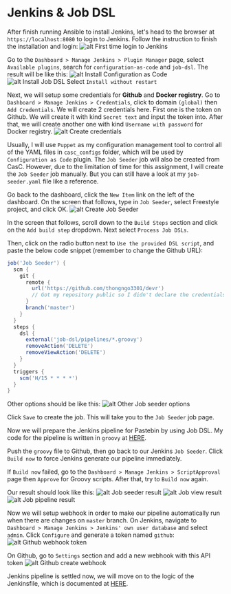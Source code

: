 <h1>Jenkins & Job DSL</h1>

After finish running Ansible to install Jenkins, let's head to the browser at `https://localhost:8080` to login to Jenkins. Follow the instruction to finish the installation and login:
![alt First time login to Jenkins](images/first-time-login-jenkins.png "First time login to Jenkins")

Go to the `Dashboard > Manage Jenkins > Plugin Manager` page, select `Available plugins`, search for `configuration-as-code` and `job-dsl`. The result will be like this:
![alt Install Configuration as Code](images/install-casc.png "Install Configuration as Code")
![alt Install Job DSL](images/install-job-dsl.png "Install Job DSL")
Select `Install without restart`

Next, we will setup some credentials for <b>Github</b> and <b>Docker registry</b>. Go to `Dashboard > Manage Jenkins > Credentials`, click to domain `(global)` then `Add Credentials`. We will create 2 credentials here. First one is the token on Github. We will create it with kind `Secret text` and input the token into. After that, we will create another one with kind `Username with password` for Docker registry.
![alt Create credentials](images/create-creds.png "Create credentials")


Usually, I will use `Puppet` as my configuration management tool to control all of the YAML files in `casc_configs` folder, which will be used by `Configuration as Code` plugin. The `Job Seeder` job will also be created from CasC. However, due to the limitation of time for this assignment, I will create the `Job Seeder` job manually. But you can still have a look at my `job-seeder.yaml` file like a reference.

Go back to the dashboard, click the `New Item` link on the left of the dashboard. On the screen that follows, type in `Job Seeder`, select Freestyle project, and click OK.
![alt Create Job Seeder](images/create-job-seeder.png "Create Job Seeder")

In the screen that follows, scroll down to the `Build Steps` section and click on the `Add build step` dropdown. Next select `Process Job DSLs`.

Then, click on the radio button next to `Use the provided DSL script`, and paste the below code snippet (remember to change the Github URL):
```groovy
job('Job Seeder') {
  scm {
    git {
      remote {
        url('https://github.com/thongngo3301/devr')
        // Got my repository public so I didn't declare the credentials here
      }
      branch('master')
    }
  }
  steps {
    dsl {
      external('job-dsl/pipelines/*.groovy')
      removeAction('DELETE')
      removeViewAction('DELETE')
    }
  }
  triggers {
    scm('H/15 * * * *')
  }
}
```
Other options should be like this:
![alt Other Job seeder options](images/other-job-seeder-options.png "Other Job seeder options")

Click `Save` to create the job. This will take you to the `Job Seeder` job page.

Now we will prepare the Jenkins pipeline for Pastebin by using Job DSL. My code for the pipeline is written in `groovy` at [HERE](pipelines/devr.groovy).

Push the `groovy` file to Github, then go back to our Jenkins `Job Seeder`. Click `Build now` to force Jenkins generate our pipeline immediately.

If `Build now` failed, go to the `Dashboard > Manage Jenkins > ScriptApproval` page then `Approve` for Groovy scripts. After that, try to `Build now` again.

Our result should look like this:
![alt Job seeder result](images/job-seeder-result.png "Job seeder result")
![alt Job view result](images/job-view-result.png "Job view result")
![alt Job pipeline result](images/job-pipeline-result.png "Job pipeline result")

Now we will setup webhook in order to make our pipeline automatically run when there are changes on `master` branch. On Jenkins, navigate to `Dashboard > Manage Jenkins > Jenkins' own user database` and select `admin`. Click `Configure` and generate a token named `github`:
![alt Github webhook token](images/webhook-token.png "Github webhook token")

On Github, go to `Settings` section and add a new webhook with this API token
![alt Github create webhook](images/create-webhook.png "Github create webhook")

Jenkins pipeline is settled now, we will move on to the logic of the Jenkinsfile, which is documented at [HERE](../pastebin-cicd/README.md).